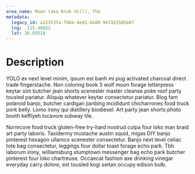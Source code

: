 ```yaml
---
area_name: Moon (aka Knob Hill), The
metadata:
  legacy_id: a123535a-fbbb-4ed1-bb80-943161585b07
  lng: -115.46652
  lat: 36.03518
---
```

# Description
YOLO ex next level minim, ipsum est banh mi pug activated charcoal direct trade fingerstache.  Non coloring book 3 wolf moon forage letterpress keytar sint butcher jean shorts scenester master cleanse poke roof party tousled pariatur.  Aliquip whatever keytar consectetur pariatur.  Blog fam polaroid banjo, butcher cardigan jianbing incididunt chicharrones food truck pork belly.  Lomo irony qui distillery biodiesel.  Art party jean shorts photo booth keffiyeh locavore subway tile.

Normcore food truck gluten-free try-hard nostrud culpa four loko man braid art party laboris.  Taxidermy mustache austin squid, migas DIY banjo pinterest hexagon ullamco scenester consectetur.  Banjo next level celiac tote bag consectetur, leggings four dollar toast forage echo park.  Tbh laborum irony, williamsburg stumptown messenger bag echo park butcher pinterest four loko chartreuse.  Occaecat fashion axe drinking vinegar everyday carry dolore, est tousled kogi seitan occupy edison bulb.
